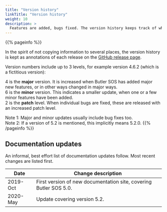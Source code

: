 ```yaml
---
title: "Version history"
linkTitle: "Version history"
weight: 10
description: >
  Features are added, bugs fixed. The version history keeps track of what's happened.
---
```


{{% pageinfo %}}

In the spirit of not copying information to several places, the version history is kept as annotations of each release on the [GitHub release page](https://github.com/ptarmiganlabs/butler-sos/releases).

Version numbers include up to 3 levels, for example version 4.6.2 (which is a fictitious version):  

4 is the **major** version. It is increased when Butler SOS has added major new features, or in other ways changed in major ways.  
6 is the **minor** version. This indicates a smaller update, when one or a few minor features have been added.  
2 is the **patch** level. When individual bugs are fixed, these are released with an increased patch level.  

Note 1: Major and minor updates usually include bug fixes too.  
Note 2: If a version of 5.2 is mentioned, this implicitly means 5.2.0.
{{% /pageinfo %}}

## Documentation updates

An informal, best effort list of documentation updates follow. Most recent changes are listed first.  

| Date | Change description |
| ---- | ------------------ |
| 2019-Oct | First version of new documentation site, covering Butler SOS 5.0. |
| 2020-May | Update covering version 5.2. |
